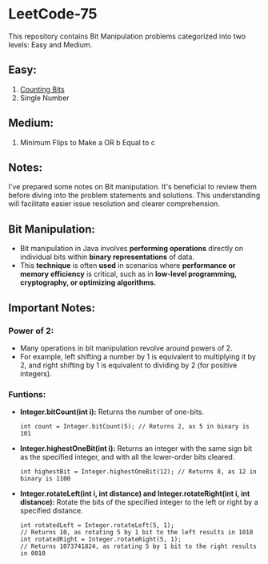 # LeetCode-75

This repository contains Bit Manipulation problems categorized into two levels: Easy and Medium.

## Easy: 
1. [Counting Bits](https://github.com/Shubham-Nahar-Java-Coder/Leetcode-75/tree/master/Bit-Manipulation/Counting-Bits)
2. Single Number
 
## Medium: 
1. Minimum Flips to Make a OR b Equal to c

## Notes:

I've prepared some notes on Bit manipulation. It's beneficial to review them before diving into the problem statements and solutions. This understanding will facilitate easier issue resolution and clearer comprehension.

## Bit Manipulation:
- Bit manipulation in Java involves **performing operations** directly on individual bits within **binary representations** of data. 
- This **technique** is often **used** in scenarios where **performance or memory efficiency** is critical, such as in **low-level programming, cryptography, or optimizing algorithms.**

## Important Notes:

### Power of 2:

- Many operations in bit manipulation revolve around powers of 2. 
- For example, left shifting a number by 1 is equivalent to multiplying it by 2, and right shifting by 1 is equivalent to dividing by 2 (for positive integers). 

### Funtions:

- **Integer.bitCount(int i):** Returns the number of one-bits. 
    ```
    int count = Integer.bitCount(5); // Returns 2, as 5 in binary is 101
    ```

- **Integer.highestOneBit(int i):**  Returns an integer with the same sign bit as the specified integer, and with all the lower-order bits cleared.
    ```
    int highestBit = Integer.highestOneBit(12); // Returns 8, as 12 in binary is 1100
    ```

- **Integer.rotateLeft(int i, int distance) and Integer.rotateRight(int i, int distance):** Rotate the bits of the specified integer to the left or right by a specified distance.
    ```
    int rotatedLeft = Integer.rotateLeft(5, 1); 
    // Returns 10, as rotating 5 by 1 bit to the left results in 1010
    int rotatedRight = Integer.rotateRight(5, 1); 
    // Returns 1073741824, as rotating 5 by 1 bit to the right results in 0010
    ```


